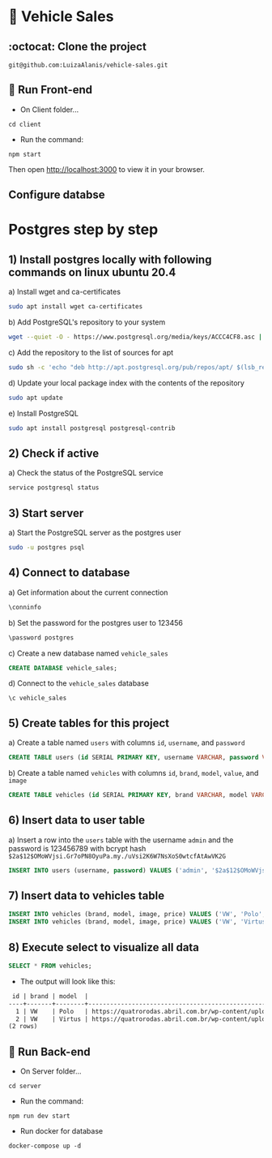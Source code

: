 # :car: Vehicle Sales

## :octocat: Clone the project
```shell
git@github.com:LuizaAlanis/vehicle-sales.git
```

## :art: Run Front-end

- On Client folder...

```shell
cd client
```

- Run the command:

```shell
npm start
```

Then open [http://localhost:3000](http://localhost:3000) to view it in your browser.

## Configure databse

# Postgres step by step

## 1) Install postgres locally with following commands on linux ubuntu 20.4

a) Install wget and ca-certificates
```bash
sudo apt install wget ca-certificates
```
b) Add PostgreSQL's repository to your system
```bash
wget --quiet -O - https://www.postgresql.org/media/keys/ACCC4CF8.asc | sudo apt-key add -
```
c) Add the repository to the list of sources for apt
```bash
sudo sh -c 'echo "deb http://apt.postgresql.org/pub/repos/apt/ $(lsb_release -cs)-pgdg main" >> /etc/apt/sources.list.d/pgdg.list'
```
d) Update your local package index with the contents of the repository
```bash
sudo apt update
```
e) Install PostgreSQL
```bash
sudo apt install postgresql postgresql-contrib
```
## 2) Check if active

a) Check the status of the PostgreSQL service
```bash
service postgresql status
```
## 3) Start server

a) Start the PostgreSQL server as the postgres user
```bash
sudo -u postgres psql
```
## 4) Connect to database

a) Get information about the current connection
```bash
\conninfo
```
b) Set the password for the postgres user to 123456
```bash
\password postgres
```
c) Create a new database named `vehicle_sales`
```sql
CREATE DATABASE vehicle_sales;
```
d) Connect to the `vehicle_sales` database
```postgres
\c vehicle_sales
```
## 5) Create tables for this project

a) Create a table named `users` with columns `id`, `username`, and `password`
```sql
CREATE TABLE users (id SERIAL PRIMARY KEY, username VARCHAR, password VARCHAR);
```
b) Create a table named `vehicles` with columns `id`, `brand`, `model`, `value`, and `image`
```sql
CREATE TABLE vehicles (id SERIAL PRIMARY KEY, brand VARCHAR, model VARCHAR, image VARCHAR, price FLOAT);
```

## 6) Insert data to user table

a) Insert a row into the `users` table with the username `admin` and the password is 123456789 with bcrypt hash `$2a$12$OMoWVjsi.Gr7oPN8OyuPa.my./uVsi2K6W7NsXoS0wtcfAtAwVK2G`
```sql
INSERT INTO users (username, password) VALUES ('admin', '$2a$12$OMoWVjsi.Gr7oPN8OyuPa.my./uVsi2K6W7NsXoS0wtcfAtAwVK2G');
```
## 7) Insert data to vehicles table
```sql
INSERT INTO vehicles (brand, model, image, price) VALUES ('VW', 'Polo', 'https://quatrorodas.abril.com.br/wp-content/uploads/2021/06/DB2021AU00471_medium-e1625065359538.jpg?quality=70&strip=info', 112000.0);
INSERT INTO vehicles (brand, model, image, price) VALUES ('VW', 'Virtus', 'https://quatrorodas.abril.com.br/wp-content/uploads/2023/02/Novo-Virtus-Exclusive.jpg?quality=70&strip=info', 144000.0);
```

## 8) Execute select to visualize all data
```sql
SELECT * FROM vehicles;
```

- The output will look like this:

```markdown
 id | brand | model  |                                                           image                                                           | price  
----+-------+--------+---------------------------------------------------------------------------------------------------------------------------+--------
  1 | VW    | Polo   | https://quatrorodas.abril.com.br/wp-content/uploads/2021/06/DB2021AU00471_medium-e1625065359538.jpg?quality=70&strip=info | 112000
  2 | VW    | Virtus | https://quatrorodas.abril.com.br/wp-content/uploads/2023/02/Novo-Virtus-Exclusive.jpg?quality=70&strip=info               | 144000
(2 rows)
```

## :game_die: Run Back-end

- On Server folder...

```shell
cd server
```

- Run the command:

```shell
npm run dev start
```

- Run docker for database

```shell
docker-compose up -d
```